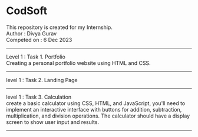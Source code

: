 # CodSoft
This repository is created for my Internship. <br>
Author : Divya Gurav <br>
Competed on : 6 Dec 2023 <hr>
Level 1 : Task 1. Portfolio <br>
Creating a personal portfolio website using HTML and CSS. <hr>
level 1 : Task 2. Landing Page <hr>
level 1 : Task 3. Calculation <br>
create a basic calculator using CSS, HTML, and JavaScript, you'll need to implement an interactive interface with buttons for addition, subtraction, multiplication, and division operations. The calculator should have a display screen to show user input and results. <hr>


